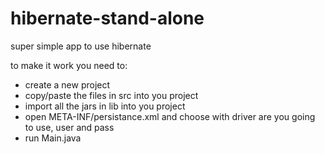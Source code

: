 # hibernate-stand-alone
super simple app to use hibernate

to make it work you need to: 
* create a new project
* copy/paste the files in src into you project
* import all the jars in lib into you project
* open META-INF/persistance.xml and choose with driver are you going to use, user and pass
* run Main.java


